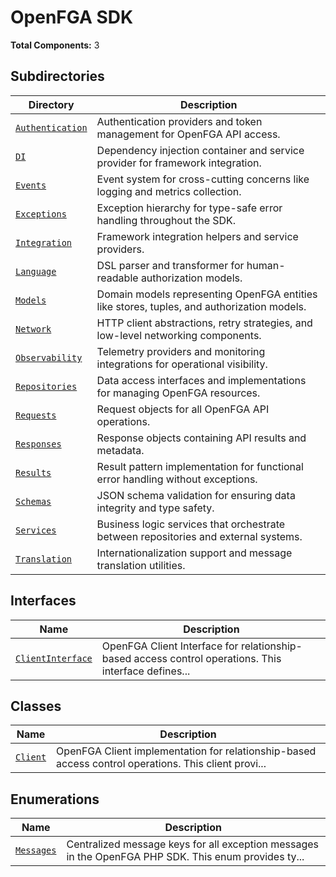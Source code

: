 # OpenFGA SDK

**Total Components:** 3

## Subdirectories

| Directory | Description |
|-----------|-------------|
| [`Authentication`](./Authentication/README.md) | Authentication providers and token management for OpenFGA API access. |
| [`DI`](./DI/README.md) | Dependency injection container and service provider for framework integration. |
| [`Events`](./Events/README.md) | Event system for cross-cutting concerns like logging and metrics collection. |
| [`Exceptions`](./Exceptions/README.md) | Exception hierarchy for type-safe error handling throughout the SDK. |
| [`Integration`](./Integration/README.md) | Framework integration helpers and service providers. |
| [`Language`](./Language/README.md) | DSL parser and transformer for human-readable authorization models. |
| [`Models`](./Models/README.md) | Domain models representing OpenFGA entities like stores, tuples, and authorization models. |
| [`Network`](./Network/README.md) | HTTP client abstractions, retry strategies, and low-level networking components. |
| [`Observability`](./Observability/README.md) | Telemetry providers and monitoring integrations for operational visibility. |
| [`Repositories`](./Repositories/README.md) | Data access interfaces and implementations for managing OpenFGA resources. |
| [`Requests`](./Requests/README.md) | Request objects for all OpenFGA API operations. |
| [`Responses`](./Responses/README.md) | Response objects containing API results and metadata. |
| [`Results`](./Results/README.md) | Result pattern implementation for functional error handling without exceptions. |
| [`Schemas`](./Schemas/README.md) | JSON schema validation for ensuring data integrity and type safety. |
| [`Services`](./Services/README.md) | Business logic services that orchestrate between repositories and external systems. |
| [`Translation`](./Translation/README.md) | Internationalization support and message translation utilities. |

## Interfaces

| Name | Description |
|------|-------------|
| [`ClientInterface`](./ClientInterface.md) | OpenFGA Client Interface for relationship-based access control operations. This interface defines... |

## Classes

| Name | Description |
|------|-------------|
| [`Client`](./Client.md) | OpenFGA Client implementation for relationship-based access control operations. This client provi... |

## Enumerations

| Name | Description |
|------|-------------|
| [`Messages`](./Messages.md) | Centralized message keys for all exception messages in the OpenFGA PHP SDK. This enum provides ty... |


